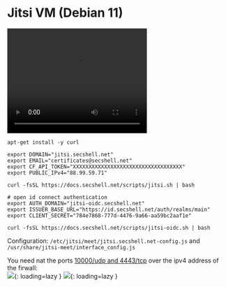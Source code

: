 # Jitsi VM (Debian 11)

<video width="320" height="240" controls>
  <source src="../../video/services/debian11_vm.mp4" type="video/mp4">
</video>

```shell
apt-get install -y curl

export DOMAIN="jitsi.secshell.net"
export EMAIL="certificates@secshell.net"
export CF_API_TOKEN="XXXXXXXXXXXXXXXXXXXXXXXXXXXXXXXXXXX"
export PUBLIC_IPv4="88.99.59.71"

curl -fsSL https://docs.secshell.net/scripts/jitsi.sh | bash

# open id connect authentication
export AUTH_DOMAIN="jitsi-oidc.secshell.net"
export ISSUER_BASE_URL="https://id.secshell.net/auth/realms/main"
export CLIENT_SECRET="784e7868-777d-4476-9a66-aa59bc2aaf1e"

curl -fsSL https://docs.secshell.net/scripts/jitsi-oidc.sh | bash
```

Configuration: `/etc/jitsi/meet/jitsi.secshell.net-config.js` and `/usr/share/jitsi-meet/interface_config.js` 

You need nat the ports [10000/udp and 4443/tcp](https://jitsi.github.io/handbook/docs/devops-guide/devops-guide-docker#external-ports) over the ipv4 address of the firwall:  
![](../img/services/jitsi_opnsense_nat.png?raw=true){: loading=lazy }
![](../img/services/jitsi_opnsense_wan.png?raw=true){: loading=lazy }

